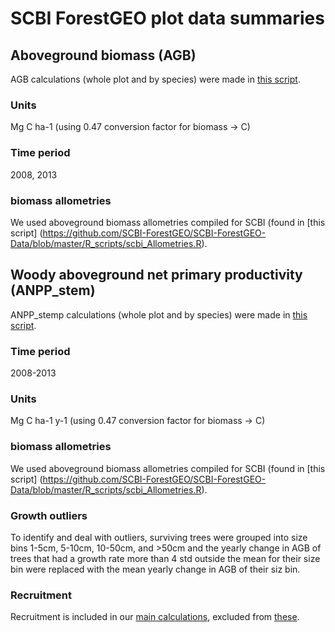 # SCBI ForestGEO plot data summaries

## Aboveground biomass (AGB)
AGB calculations (whole plot and by species) were made in [this script](https://github.com/SCBI-ForestGEO/SCBI-ForestGEO-Data/blob/master/R_scripts/Calculate_Biomass.R).

### Units
Mg C ha-1 (using 0.47 conversion factor for biomass -> C)

### Time period
2008, 2013

### biomass allometries 
We used aboveground biomass allometries compiled for SCBI (found in [this script] (https://github.com/SCBI-ForestGEO/SCBI-ForestGEO-Data/blob/master/R_scripts/scbi_Allometries.R).

## Woody aboveground net primary productivity (ANPP_stem)

ANPP_stemp calculations (whole plot and by species) were made in [this script](https://github.com/SCBI-ForestGEO/SCBI-ForestGEO-Data/blob/master/R_scripts/Calculate_ANPP.R).

### Time period
2008-2013

### Units
Mg C ha-1 y-1  (using 0.47 conversion factor for biomass -> C)

### biomass allometries 
We used aboveground biomass allometries compiled for SCBI (found in [this script] (https://github.com/SCBI-ForestGEO/SCBI-ForestGEO-Data/blob/master/R_scripts/scbi_Allometries.R).
 
### Growth outliers
To identify and deal with outliers, surviving trees were grouped into size bins 1-5cm, 5-10cm, 10-50cm, and >50cm and the yearly change in AGB
of trees that had a growth rate more than 4 std outside the mean for their size bin were replaced with the mean yearly change in AGB of their siz bin.

### Recruitment
Recruitment is included in our [main calculations](https://github.com/SCBI-ForestGEO/SCBI-ForestGEO-Data/blob/master/summary_data/ANPP_total_and_by_species.csv), excluded from [these](https://github.com/SCBI-ForestGEO/SCBI-ForestGEO-Data/blob/master/summary_data/ANPP_total_and_by_species_without_recruitment.csv).

